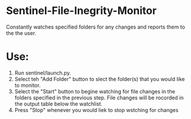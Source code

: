 # Sentinel-File-Inegrity-Monitor
Constantly watches specified folders for any changes and reports them to the the user.

# Use:
1. Run sentinel/launch.py.
2. Select teh "Add Folder" button to slect the folder(s) that you would like to monitor.
3. Select the "Start" button to begine watching for file changes in the folders specified in the previous step. File changes will be rocorded in the output table below the watchlist.
5. Press "Stop" whenever you would liek to stop wstching for changes
